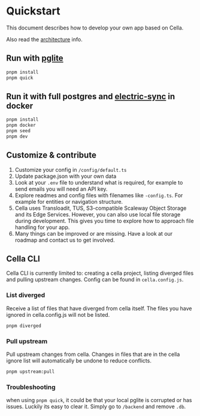 # Quickstart

This document describes how to develop your own app based on Cella.

Also read the [architecture](./ARCHITECTURE.md) info.

## Run with [pglite](https://pglite.dev/)

```bash
pnpm install
pnpm quick
```

## Run it with full postgres and [electric-sync](https://electric-sql.com/) in docker

```bash
pnpm install
pnpm docker
pnpm seed
pnpm dev
```

## Customize & contribute

1. Customize your config in `/config/default.ts`
2. Update package.json with your own data
3. Look at your `.env` file to understand what is required, for example to send emails you will need an API key.
4. Explore readmes and config files with filenames like `-config.ts`. For example for entities or navigation structure.
5. Cella uses Transloadit, TUS, S3-compatible Scaleway Object Storage and its Edge Services. However, you can also use local file storage during development. This gives you time to explore how to approach file handling for your app.
6. Many things can be improved or are missing. Have a look at our roadmap and contact us to get involved.

## Cella CLI

Cella CLI is currently limited to: creating a cella project, listing diverged files and pulling upstream changes. Config can be found in `cella.config.js`.

### List diverged

Receive a list of files that have diverged from cella itself. The files you have ignored in cella.config.js will not be listed.

```bash
pnpm diverged
```

### Pull upstream

Pull upstream changes from cella. Changes in files that are in the cella ignore list will automatically be undone to reduce conflicts.

```bash
pnpm upstream:pull
```

### Troubleshooting

when using `pnpm quick`, it could be that your local pglite is corrupted or has issues. Luckily its easy to clear it. Simply go to `/backend` and remove `.db`.
